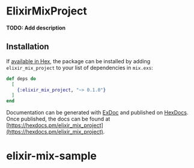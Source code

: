 # ElixirMixProject

**TODO: Add description**

## Installation

If [available in Hex](https://hex.pm/docs/publish), the package can be installed
by adding `elixir_mix_project` to your list of dependencies in `mix.exs`:

```elixir
def deps do
  [
    {:elixir_mix_project, "~> 0.1.0"}
  ]
end
```

Documentation can be generated with [ExDoc](https://github.com/elixir-lang/ex_doc)
and published on [HexDocs](https://hexdocs.pm). Once published, the docs can
be found at [https://hexdocs.pm/elixir_mix_project](https://hexdocs.pm/elixir_mix_project).

# elixir-mix-sample
